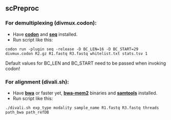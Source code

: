 ## scPreproc
### For demultiplexing (divmux.codon):
- Have [**codon**](https://github.com/exaloop/codon#install) and [**seq**](https://github.com/exaloop/seq#installation) installed.
-  Run script like this:

`codon run -plugin seq -release -D BC_LEN=16 -D BC_START=29 divmux.codon R2.gz R1.fastq R3.fastq whitelist.txt stats.tsv 1`

Default values for BC_LEN and BC_START need to be passed when invoking codon!

### For alignment (divali.sh):
- Have [**bwa**](https://github.com/lh3/bwa) or faster yet, [**bwa-mem2**](https://github.com/bwa-mem2/bwa-mem2) binaries and [**samtools**](https://github.com/samtools/samtools) installed.
- Run script like this:

`./divali.sh exp_type modality sample_name R1.fastq R3.fastq threads path_bwa path_refDB`

